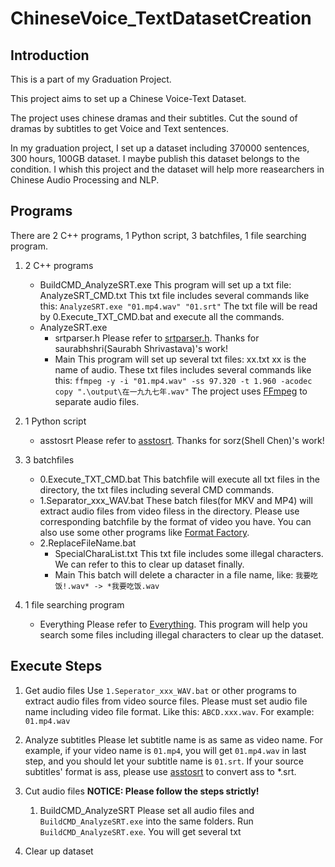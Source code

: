 # ChineseVoice_TextDatasetCreation
## Introduction
This is a part of my Graduation Project.

This project aims to set up a Chinese Voice-Text Dataset.

The project uses chinese dramas and their subtitles.
Cut the sound of dramas by subtitles to get Voice and Text sentences.

In my graduation project, I set up a dataset including 370000 sentences, 300 hours, 100GB dataset.
I maybe publish this dataset belongs to the condition.
I whish this project and the dataset will help more reasearchers in Chinese Audio Processing and NLP.

## Programs
There are 2 C++ programs, 1 Python script, 3 batchfiles, 1 file searching program.
1. 2 C++ programs
	* BuildCMD_AnalyzeSRT.exe
		This program will set up a txt file: AnalyzeSRT_CMD.txt
		This txt file includes several commands like this:
		`AnalyzeSRT.exe "01.mp4.wav" "01.srt"`
		The txt file will be read by 0.Execute_TXT_CMD.bat and execute all the commands.
	* AnalyzeSRT.exe
		* srtparser.h
			Please refer to [srtparser.h](https://github.com/saurabhshri/simple-yet-powerful-srt-subtitle-parser-cpp).
			Thanks for saurabhshri(Saurabh Shrivastava)'s work!
		* Main
			This program will set up several txt files: xx.txt
			xx is the name of audio. These txt files includes several commands like this:
			`ffmpeg -y -i "01.mp4.wav" -ss 97.320 -t 1.960 -acodec copy ".\output\在一九九七年.wav"`
			The project uses [FFmpeg](http://ffmpeg.org/) to separate audio files.

2. 1 Python script
	* asstosrt
		Please refer to [asstosrt](https://github.com/sorz/asstosrt).
		Thanks for sorz(Shell Chen)'s work!

3. 3 batchfiles
	* 0.Execute_TXT_CMD.bat
		This batchfile will execute all txt files in the directory, the txt files including several CMD commands.
	* 1.Separator_xxx_WAV.bat
		These batch files(for MKV and MP4) will extract audio files from video filess in the directory.
		Please use corresponding batchfile by the format of video you have.
		You can also use some other programs like [Format Factory](http://www.pcfreetime.com/).
	* 2.ReplaceFileName.bat
		* SpecialCharaList.txt
			This txt file includes some illegal characters.
			We can refer to this to clear up dataset finally.
		* Main
			This batch will delete a character in a file name, like:
			`我要吃饭!.wav* -> *我要吃饭.wav`

4. 1 file searching program
	* Everything
		Please refer to [Everything](http://www.voidtools.com/).
		This program will help you search some files including illegal characters to clear up the dataset.

## Execute Steps
1. Get audio files
	Use `1.Seperator_xxx_WAV.bat` or other programs to extract audio files from video source files.
	Please must set audio file name including video file format. Like this: `ABCD.xxx.wav`.
	For example: `01.mp4.wav`

2. Analyze subtitles
	Please let subtitle name is as same as video name.
	For example, if your video name is `01.mp4`, you will get `01.mp4.wav` in last step, and you should let your subtitle name is `01.srt`.
	If your source subtitles' format is ass, please use [asstosrt](https://github.com/sorz/asstosrt) to convert ass to *.srt.

3. Cut audio files
	**NOTICE: Please follow the steps strictly!**
	1. BuildCMD_AnalyzeSRT
		Please set all audio files and `BuildCMD_AnalyzeSRT.exe` into the same folders.
		Run `BuildCMD_AnalyzeSRT.exe`.
		You will get several txt
4. Clear up dataset
